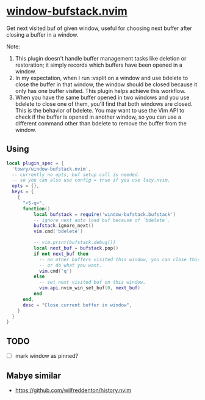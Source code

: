 # [window-bufstack.nvim](https://github.com/towry/window-bufstack.nvim)

Get next visited buf of given window, useful for choosing next buffer after closing a
buffer in a window.

Note:

1. This plugin doesn't handle buffer management tasks like deletion or restoration; it simply records which buffers have been opened in a window.
2. In my expectation, when I run :vsplit on a window and use bdelete to close the buffer in that window, the window should be closed because it only has one buffer visited. This plugin helps achieve this workflow.
3. When you have the same buffer opened in two windows and you use bdelete to close one of them, you'll find that both windows are closed. This is the behavior of bdelete. You may want to use the Vim API to check if the buffer is opened in another window, so you can use a different command other than bdelete to remove the buffer from the window.

## Using

```lua
local plugin_spec = {
  'towry/window-bufstack.nvim',
  -- currently no opts, buf setup call is needed.
  -- so you can also use config = true if you use lazy.nvim.
  opts = {},
  keys = {
    {
      "<S-q>",
      function()
          local bufstack = require('window-bufstack.bufstack')
          -- ignore next auto load buf because of `bdelete`.
          bufstack.ignore_next()
          vim.cmd('bdelete')

          -- vim.print(bufstack.debug())
          local next_buf = bufstack.pop()
          if not next_buf then
            -- no other buffers visited this window, you can close this window
            -- or do what you want.
            vim.cmd('q')
          else
            -- set next visited buf on this window.
            vim.api.nvim_win_set_buf(0, next_buf)
          end
      end,
      desc = "Close current buffer in window",
    }
  }
}
```

## TODO

- [ ] mark window as pinned?

## Mabye similar

- https://github.com/wilfreddenton/history.nvim
